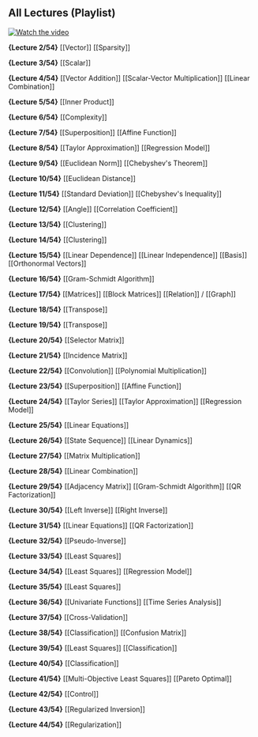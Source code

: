 ## All Lectures (Playlist)
 
[![Watch the video](https://img.youtube.com/vi/oR6G1MUMveE/0.jpg)](https://www.youtube.com/watch?v=oR6G1MUMveE&list=PLoROMvodv4rMz-WbFQtNUsUElIh2cPmN9)

**{Lecture 2/54}** 
[[Vector]]
[[Sparsity]]

**{Lecture 3/54}**
[[Scalar]]

**{Lecture 4/54}**
[[Vector Addition]]
[[Scalar-Vector Multiplication]]
[[Linear Combination]]

**{Lecture 5/54}**
[[Inner Product]]

**{Lecture 6/54}**
[[Complexity]]

**{Lecture 7/54}**
[[Superposition]]
[[Affine Function]]

**{Lecture 8/54}**
[[Taylor Approximation]]
[[Regression Model]]

**{Lecture 9/54}**
[[Euclidean Norm]]
[[Chebyshev's Theorem]]

**{Lecture 10/54}**
[[Euclidean Distance]]

**{Lecture 11/54}**
[[Standard Deviation]]
[[Chebyshev's Inequality]]

**{Lecture 12/54}**
[[Angle]]
[[Correlation Coefficient]]

**{Lecture 13/54}**
[[Clustering]]

**{Lecture 14/54}**
[[Clustering]]

**{Lecture 15/54}**
[[Linear Dependence]]
[[Linear Independence]]
[[Basis]]
[[Orthonormal Vectors]]

**{Lecture 16/54}**
[[Gram-Schmidt Algorithm]]

**{Lecture 17/54}**
[[Matrices]]
[[Block Matrices]]
[[Relation]] / [[Graph]]

**{Lecture 18/54}**
[[Transpose]]

**{Lecture 19/54}**
[[Transpose]]

**{Lecture 20/54}**
[[Selector Matrix]]

**{Lecture 21/54}**
[[Incidence Matrix]]

**{Lecture 22/54}**
[[Convolution]]
[[Polynomial Multiplication]]

**{Lecture 23/54}**
[[Superposition]]
[[Affine Function]]

**{Lecture 24/54}**
[[Taylor Series]]
[[Taylor Approximation]]
[[Regression Model]]

**{Lecture 25/54}**
[[Linear Equations]]

**{Lecture 26/54}**
[[State Sequence]]
[[Linear Dynamics]]

**{Lecture 27/54}**
[[Matrix Multiplication]]

**{Lecture 28/54}**
[[Linear Combination]]

**{Lecture 29/54}**
[[Adjacency Matrix]]
[[Gram-Schmidt Algorithm]]
[[QR Factorization]]

**{Lecture 30/54}**
[[Left Inverse]]
[[Right Inverse]]

**{Lecture 31/54}**
[[Linear Equations]]
[[QR Factorization]]

**{Lecture 32/54}**
[[Pseudo-Inverse]]

**{Lecture 33/54}**
[[Least Squares]]

**{Lecture 34/54}**
[[Least Squares]]
[[Regression Model]]

**{Lecture 35/54}**
[[Least Squares]]

**{Lecture 36/54}**
[[Univariate Functions]]
[[Time Series Analysis]]

**{Lecture 37/54}**
[[Cross-Validation]]

**{Lecture 38/54}**
[[Classification]]
[[Confusion Matrix]]

**{Lecture 39/54}**
[[Least Squares]]
[[Classification]]

**{Lecture 40/54}**
[[Classification]]

**{Lecture 41/54}**
[[Multi-Objective Least Squares]]
[[Pareto Optimal]]

**{Lecture 42/54}**
[[Control]]

**{Lecture 43/54}**
[[Regularized Inversion]]

**{Lecture 44/54}**
[[Regularization]]